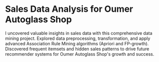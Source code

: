 # Sales Data Analysis for Oumer Autoglass Shop 
I uncovered valuable insights in sales data with this comprehensive data mining project. Explored data preprocessing, transformation, and apply advanced Association Rule Mining algorithms (Apriori and FP-growth). Discovered frequent itemsets and hidden sales patterns to drive future recommender systems for Oumer Autoglass Shop's growth and success.

